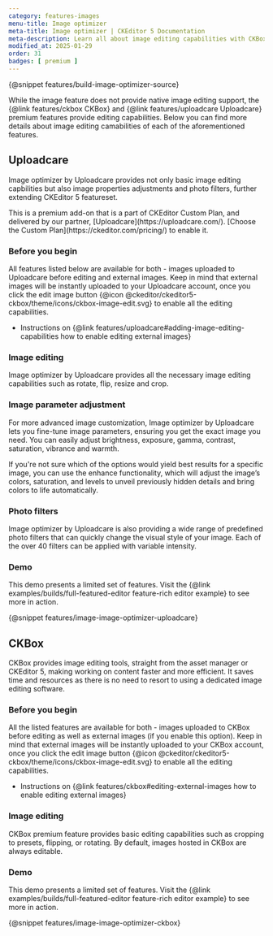 ```yaml
---
category: features-images
menu-title: Image optimizer
meta-title: Image optimizer | CKEditor 5 Documentation
meta-description: Learn all about image editing capabilities with CKBox and Uploadcare in CKEdiotr 5.
modified_at: 2025-01-29
order: 31
badges: [ premium ]
---
```


{@snippet features/build-image-optimizer-source}

While the image feature does not provide native image editing support, the {@link features/ckbox CKBox} and {@link features/uploadcare Uploadcare} premium features provide editing capabilities. Below you can find more details about image editing camabilities of each of the aforementioned features.

## Uploadcare

Image optimizer by Uploadcare provides not only basic image editing capbilities but also image properties adjustments and photo filters, further extending CKEditor 5 featureset. 

<info-box>
	This is a premium add-on that is a part of CKEditor Custom Plan, and delivered by our partner, [Uploadcare](https://uploadcare.com/). [Choose the Custom Plan](https://ckeditor.com/pricing/) to enable it.
</info-box>

### Before you begin

All features listed below are available for both - images uploaded to Uploadcare before editing and external images. Keep in mind that external images will be instantly uploaded to your Uploadcare account, once you click the edit image button {@icon @ckeditor/ckeditor5-ckbox/theme/icons/ckbox-image-edit.svg} to enable all the editing capabilities.

* Instructions on {@link features/uploadcare#adding-image-editing-capabilities how to enable editing external images}

### Image editing

Image optimizer by Uploadcare provides all the necessary image editing capabilities such as rotate, flip, resize and crop.

### Image parameter adjustment

For more advanced image customization, Image optimizer by Uploadcare lets you fine-tune image parameters, ensuring you get the exact image you need. You can easily adjust brightness, exposure, gamma, contrast, saturation, vibrance and warmth.

If you're not sure which of the options would yield best results for a specific image, you can use the enhance functionality, which will adjust the image’s colors, saturation, and levels to unveil previously hidden details and bring colors to life automatically.

### Photo filters

Image optimizer by Uploadcare is also providing a wide range of predefined photo filters that can quickly change the visual style of your image. Each of the over 40 filters can be applied with variable intensity.

### Demo

<info-box info>
	This demo presents a limited set of features. Visit the {@link examples/builds/full-featured-editor feature-rich editor example} to see more in action.
</info-box>

{@snippet features/image-image-optimizer-uploadcare}


## CKBox

CKBox provides image editing tools, straight from the asset manager or CKEditor 5, making working on content faster and more efficient. It saves time and resources as there is no need to resort to using a dedicated image editing software.

### Before you begin 

All the listed features are available for both - images uploaded to CKBox before editing as well as external images (if you enable this option). Keep in mind that external images will be instantly uploaded to your CKBox account, once you click the edit image button {@icon @ckeditor/ckeditor5-ckbox/theme/icons/ckbox-image-edit.svg} to enable all the editing capabilities.

* Instructions on {@link features/ckbox#editing-external-images how to enable editing external images}

### Image editing

CKBox premium feature provides basic editing capabilities such as cropping to presets, flipping, or rotating. By default, images hosted in CKBox are always editable.

### Demo

<info-box info>
	This demo presents a limited set of features. Visit the {@link examples/builds/full-featured-editor feature-rich editor example} to see more in action.
</info-box>

{@snippet features/image-image-optimizer-ckbox}
